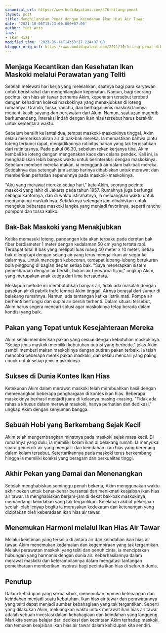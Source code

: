 ```yaml
---
canonical_url: https://www.budidayatani.com/576-hilang-penat
layout: post
title: Menghilangkan Penat dengan Keindahan Ikan Hias Air Tawar
date: '2021-10-06T15:23:00.000+07:00'
author: Yudi Anto
tags:
- Ikan Hias
modified_time: '2023-06-14T14:53:27.224+07:00'
blogger_orig_url: https://www.budidayatani.com/2021/10/hilang-penat-dibuai-sang-ratu.html
---
```


## Menjaga Kecantikan dan Kesehatan Ikan Maskoki melalui Perawatan yang Teliti

Setelah melewati hari kerja yang melelahkan, saatnya bagi para karyawan untuk beristirahat dan menghilangkan kepenatan. Namun, bagi seorang pecinta ikan hias air tawar bernama Akim, kepenatan tersebut terobati dengan kehadiran koleksi maskokinya yang menakjubkan di loteng rumahnya. Oranda, tossa, ranchu, dan berbagai jenis maskoki lainnya menanti kasih sayang dan perawatan dari Akim. Namun, saat azan maghrib berkumandang, interaksi indah dengan ikan hias tersebut harus berakhir untuk sementara waktu.

Sebelum beralih ke lantai dua, tempat maskoki-maskokinya tinggal, Akim selalu memeriksa aliran air di bak-bak mereka. Ia memastikan bahwa pintu loteng terkunci rapat, menjadikannya rutinitas harian yang tak terpisahkan dari rutinitasnya. Pada pukul 06.30, sebelum rekan kerjanya tiba, Akim kembali ke loteng dengan mengenakan kaos dan celana pendek. Kali ini, ia menghabiskan lebih banyak waktu untuk berinteraksi dengan maskokinya. Sebelum memberi mereka makan, ia mengganti air dalam bak-bak mereka. Setidaknya dua setengah jam setiap harinya dihabiskan untuk merawat dan memberikan perhatian sepenuhnya pada maskoki-maskokinya.

"Aku yang merawat mereka setiap hari," kata Akim, seorang pecinta maskoki yang lahir di Jakarta pada tahun 1957. Rumahnya juga berfungsi sebagai kantornya, dan di waktu istirahatnya, ia meluangkan waktu untuk mengunjungi maskokinya. Setidaknya setengah jam dihabiskan untuk mengelus beberapa maskoki langka yang menjadi favoritnya, seperti ranchu pompom dan tossa kaliko.

## Bak-Bak Maskoki yang Menakjubkan

Ketika memasuki loteng, pandangan kita akan terpaku pada deretan bak fiber berdiameter 1 meter dengan kedalaman 50 cm yang tertata rapi. Terdapat total 8 bak yang meliputi luas ruang 40 meter x 10 meter. Setiap bak dilengkapi dengan selang air yang terus mengalirkan air segar ke dalamnya. Untuk mencegah kebocoran, terdapat lubang-lubang berukuran bola pingpong di bagian depan setiap bak. "Saya menerapkan sistem pemeliharaan dengan air bersih, bukan air berwarna hijau," ungkap Akim, yang merupakan anak ketiga dari lima bersaudara.

Meskipun metode ini membutuhkan banyak air, tidak ada masalah dengan pasokan air di pabrik trafo tempat Akim tinggal. Airnya berasal dari sumur di belakang rumahnya. Namun, ada tantangan ketika listrik mati. Pompa air berhenti berfungsi dan suplai air bersih terhenti. Dalam situasi tersebut, Akim harus segera mencari solusi agar maskokinya tetap berada dalam kondisi yang baik.

## Pakan yang Tepat untuk Kesejahteraan Mereka

Akim selalu memberikan pakan yang sesuai dengan kebutuhan maskokinya. "Setiap jenis maskoki memiliki kebutuhan nutrisi yang berbeda," jelas Akim sambil memberi makan maskokinya dengan butiran pakan terbaik. Ia telah mencoba beberapa merek pakan maskoki, dan selalu mencari yang paling cocok untuk setiap jenis maskokinya.

## Sukses di Dunia Kontes Ikan Hias

Ketekunan Akim dalam merawat maskoki telah membuahkan hasil dengan memenangkan beberapa penghargaan di kontes ikan hias. Beberapa maskokinya berhasil menjadi juara di kelasnya masing-masing. "Tidak ada rahasia khusus dalam merawat maskoki, hanya perhatian dan dedikasi," ungkap Akim dengan senyuman bangga.

## Sebuah Hobi yang Berkembang Sejak Kecil

Akim telah mengembangkan minatnya pada maskoki sejak masa kecil. Di rumahnya yang dulu, ia memiliki kolam ikan di belakang rumah. Ia menyukai suara gemercik air yang mengalir dan keindahan ikan hias yang berenang dalam kolam tersebut. Ketertarikannya pada maskoki terus berkembang hingga ia memiliki koleksi yang beragam dan berkualitas tinggi.

## Akhir Pekan yang Damai dan Menenangkan

Setelah menghabiskan seminggu penuh bekerja, Akim menggunakan waktu akhir pekan untuk benar-benar bersantai dan menikmati keajaiban ikan hias air tawar. Ia menghabiskan berjam-jam di dekat bak-bak maskokinya, memandangi keindahan yang tak tergantikan. Kelelahan akibat pekerjaan seolah-olah lenyap begitu ia merasakan kedekatan dan ketenangan yang diciptakan oleh keberadaan ikan hias air tawar.

## Menemukan Harmoni melalui Ikan Hias Air Tawar

Melalui keintiman yang terselip di antara air dan keindahan ikan hias air tawar, Akim menemukan kedamaian dan kegembiraan yang tak tergantikan. Melalui perawatan maskoki yang teliti dan penuh cinta, ia menciptakan hubungan yang harmonis dengan dunia air. Keberhasilannya dalam merawat maskoki dan keterampilannya dalam mengatasi tantangan pemeliharaan memberikan inspirasi bagi pecinta ikan hias di seluruh dunia.

## Penutup

Dalam kehidupan yang serba sibuk, menemukan momen ketenangan dan keindahan menjadi suatu kebutuhan. Ikan hias air tawar dan perawatannya yang teliti dapat menjadi sumber kebahagiaan yang tak tergantikan. Seperti yang dilakukan Akim, meluangkan waktu untuk merawat ikan hias air tawar adalah sebuah investasi dalam kebahagiaan dan keindahan yang langgeng. Mari kita semua belajar dari dedikasi dan kecintaan Akim terhadap maskoki, dan temukan keajaiban ikan hias air tawar dalam kehidupan kita sendiri.

